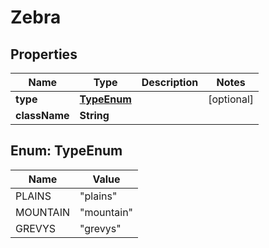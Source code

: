 

# Zebra

## Properties

Name | Type | Description | Notes
------------ | ------------- | ------------- | -------------
**type** | [**TypeEnum**](#TypeEnum) |  |  [optional]
**className** | **String** |  | 



## Enum: TypeEnum

Name | Value
---- | -----
PLAINS | &quot;plains&quot;
MOUNTAIN | &quot;mountain&quot;
GREVYS | &quot;grevys&quot;



